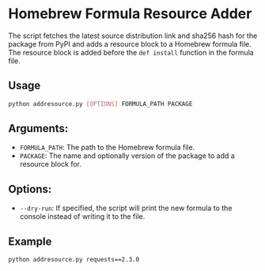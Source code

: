 # Homebrew Formula Resource Adder
The script fetches the latest source distribution link and sha256 hash for the package from PyPI and adds a resource block to a Homebrew formula file. The resource block is added before the `def install` function in the formula file.

## Usage

```bash
python addresource.py [OPTIONS] FORMULA_PATH PACKAGE
```

## Arguments:
- `FORMULA_PATH`: The path to the Homebrew formula file.
- `PACKAGE`: The name and optionally version of the package to add a resource block for.

## Options:
- `--dry-run`: If specified, the script will print the new formula to the console instead of writing it to the file.

## Example

```bash
python addresource.py requests==2.3.0
```